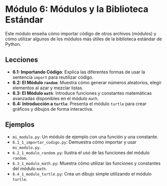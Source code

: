 # Módulo 6: Módulos y la Biblioteca Estándar

Este módulo enseña cómo importar código de otros archivos (módulos) y cómo utilizar algunos de los módulos más útiles de la biblioteca estándar de Python.

## Lecciones

* **6.1: Importando Código**: Explica las diferentes formas de usar la sentencia `import` para reutilizar código.
* **6.2: El Módulo `random`**: Muestra cómo generar números aleatorios, elegir elementos al azar y mezclar listas.
* **6.3: El Módulo `math`**: Introduce funciones y constantes matemáticas avanzadas disponibles en el módulo `math`.
* **6.4: Introducción a `turtle`**: Presenta el módulo `turtle` para crear gráficos y dibujos de forma interactiva.

## Ejemplos

* `mi_modulo.py`: Un módulo de ejemplo con una función y una constante.
* `6.1_1_importar_codigo.py`: Demuestra cómo importar y usar `mi_modulo.py`.
* `6.2_1_modulo_random.py`: Ilustra el uso de las funciones del módulo `random`.
* `6.3_1_modulo_math.py`: Muestra cómo utilizar las funciones y constantes del módulo `math`.
* `6.4_1_modulo_turtle.py`: Crea un dibujo simple utilizando el módulo `turtle`.
